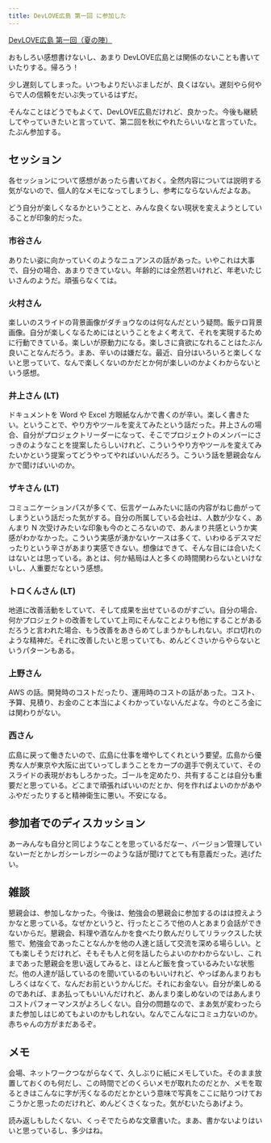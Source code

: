 ```yaml
---
title: DevLOVE広島 第一回 に参加した
---
```


[DevLOVE広島 第一回（夏の陣）](http://devlove-hiroshima.doorkeeper.jp/events/11247)

おもしろい感想書けないし、あまり DevLOVE広島とは関係のないことも書いていたりする。帰ろう！


少し遅刻してしまった。いつもよりだいぶましだが、良くはない。遅刻やら何やらで人の信頼をだいぶ失っているはずだ。

そんなことはどうでもよくて、DevLOVE広島だけれど、良かった。今後も継続してやっていきたいと言っていて、第二回を秋にやれたらいいなと言っていた。たぶん参加する。


セッション
---

各セッションについて感想があったら書いておく。全然内容については説明する気がないので、個人的なメモになってしまうし、参考にならないんだよなあ。

どう自分が楽しくなるかということと、みんな良くない現状を変えようとしていることが印象的だった。

### 市谷さん

ありたい姿に向かっていくのようなニュアンスの話があった。いやこれは大事で、自分の場合、あまりできていない。年齢的には全然若いけれど、年老いたじいさんのようだ。頑張らなくては。

### 火村さん

楽しいのスライドの背景画像がダチョウなのは何なんだという疑問。飯テロ背景画像。自分が楽しくなるためにはということをよく考えて、それを実現するために行動できている。楽しいが原動力になる。楽しさに貪欲になれることはたぶん良いことなんだろう。まあ、辛いのは嫌だな。最近、自分はいろいろと楽しくないと思っていて、なんで楽しくないのかだとか何が楽しいのかよくわからないという感想。


### 井上さん (LT)

ドキュメントを Word や Excel 方眼紙なんかで書くのが辛い。楽しく書きたい。ということで、やり方やツールを変えてみたという話だった。井上さんの場合、自分がプロジェクトリーダーになって、そこでプロジェクトのメンバーにさっきのようなことを提案したらしいけれど、こういうやり方やツールを変えてみたいかという提案ってどうやってやればいいんだろう。こういう話を懇親会なんかで聞けばいいのか。


### ザキさん (LT)

コミュニケーションパスが多くて、伝言ゲームみたいに話の内容がねじ曲がってしまうという話だった気がする。自分の所属している会社は、人数が少なく、あんまり N 次受けみたいな印象も今のところないので、あんまり共感というか実感がわかなかった。こういう実感が湧かないケースは多くて、いわゆるデスマだったりという辛さがあまり実感できない。想像はできて、そんな目には合いたくはないとは思っている。あとは、何か結局は人と多くの時間関わらないといけないし、人重要だなという感想。


### トロくんさん (LT)

地道に改善活動をしていて、そして成果を出せているのがすごい。自分の場合、何かプロジェクトの改善をしていて上司にそんなことよりも他にすることがあるだろうと言われた場合、もう改善をあきらめてしまうかもしれない。ボロ切れのような精神だ。それに改善したいと思っていても、めんどくさいからやらないというパターンもある。


### 上野さん

AWS の話。開発時のコストだったり、運用時のコストの話があった。コスト、予算、見積り、お金のこと本当によくわかっていないんだよな。今のところ金には関わりがない。


### 西さん

広島に戻って働きたいので、広島に仕事を増やしてくれという要望。広島から優秀な人が東京や大阪に出ていってしまうことをカープの選手で例えていて、そのスライドの表現がおもしろかった。ゴールを定めたり、共有することは自分も重要だと思っている。どこまで頑張ればいいのだとか、何を作ればよいのかがあやふやだったりすると精神衛生に悪い。不安になる。


参加者でのディスカッション
---

あーみんなも自分と同じようなことを思っているだなー、バージョン管理していないーだとかレガシーレガシーのような話が聞けてとても有意義だった。逃げたい。


雑談
---

懇親会は、参加しなかった。今後は、勉強会の懇親会に参加するのはは控えようかなと思っている。なぜかというと、行ったところで他の人とあまり会話ができないからだ。懇親会、料理や酒なんかを食べたり飲んだりしてリラックスした状態で、勉強会であったことなんかを他の人達と話して交流を深める場らしい。とても楽しそうだけれど、そもそも人と何を話したらよいのかわからないし、これまであった懇親会を思い返してみると、ほとんど飯を食っているみたいな状態だ。他の人達が話しているのを聞いているのもいいけれど、やっぱあんまりおもしろくはなくて、なんだお前というかんじだ。それにお金ない。自分が楽しめるのであれば、まあ払ってもいいんだけれど、あんまり楽しめないのではあんまりコストパフォーマンスがよろしくない。自分の問題なので、まあ気が変わったらまた参加しはじめてもよいのかもしれない。なんでこんなにコミュ力ないのか。赤ちゃんの方がまだあるぞ。


メモ
---

会場、ネットワークつながらなくて、久しぶりに紙にメモしていた。そのまま放置しておくのも何だし、この時間でどのくらいメモが取れたのだとか、メモを取るときはこんなに字が汚くなるのだとかという意味で写真をここに貼りつけておこうかと思ったのだけれど、めんどくさくなった。気がむいたらあげよう。


読み返しもしたくない、くっそでたらめな文章書いた。まあ、書かないよりはいいと思っているし、多少はね。

